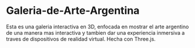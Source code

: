 # Galeria-de-Arte-Argentina

Esta es una galeria interactiva en 3D, enfocada en mostrar el arte argentino de una manera mas interactiva y tambien dar una experiencia inmersiva a traves de dispositivos de realidad virtual. Hecha con Three.js.